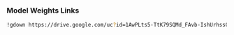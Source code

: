 ### Model Weights Links

```bash
!gdown https://drive.google.com/uc?id=1AwPLts5-TtK79SQMd_FAvb-IshUrhss0
``` 